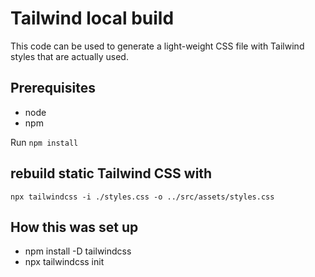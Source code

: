 # Tailwind local build

This code can be used to generate a light-weight CSS file with Tailwind styles that are actually used.

## Prerequisites

- node
- npm

Run `npm install`

## rebuild static Tailwind CSS with

```
npx tailwindcss -i ./styles.css -o ../src/assets/styles.css
```

## How this was set up

- npm install -D tailwindcss
- npx tailwindcss init
